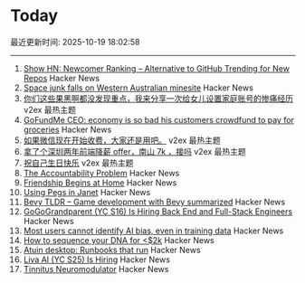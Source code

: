 # Today

最近更新时间: 2025-10-19 18:02:58

--- 
1. [Show HN: Newcomer Ranking – Alternative to GitHub Trending for New Repos](https://git-stars.org/ranking/newcomers) Hacker News
2. [Space junk falls on Western Australian minesite](https://www.abc.net.au/news/2025-10-19/wa-space-debris-reentry-investigation/105909612) Hacker News
3. [你们这些果黑啊都没发现重点，我来分享一次给女儿设置家庭账号的惨痛经历](https://www.v2ex.com/t/1166697) v2ex 最热主题
4. [GoFundMe CEO: economy is so bad his customers crowdfund to pay for groceries](https://finance.yahoo.com/news/gofundme-ceo-says-economy-bad-182843671.html) Hacker News
5. [如果微信现在开始收费，大家还是用吧。](https://www.v2ex.com/t/1166724) v2ex 最热主题
6. [拿了个深圳两年前端降薪 offer，南山 7k ，接吗](https://www.v2ex.com/t/1166704) v2ex 最热主题
7. [祝自己生日快乐](https://www.v2ex.com/t/1166702) v2ex 最热主题
8. [The Accountability Problem](https://www.jamesshore.com/v2/blog/2025/the-accountability-problem) Hacker News
9. [Friendship Begins at Home](https://3quarksdaily.com/3quarksdaily/2025/10/friendship-begins-at-home.html) Hacker News
10. [Using Pegs in Janet](https://articles.inqk.net/2020/09/19/how-to-use-pegs-in-janet.html) Hacker News
11. [Bevy TLDR – Game development with Bevy summarized](https://taintedcoders.com/bevy/tldr) Hacker News
12. [GoGoGrandparent (YC S16) Is Hiring Back End and Full-Stack Engineers](https://news.ycombinator.com/item?id=45631422) Hacker News
13. [Most users cannot identify AI bias, even in training data](https://www.psu.edu/news/bellisario-college-communications/story/most-users-cannot-identify-ai-bias-even-training-data) Hacker News
14. [How to sequence your DNA for <$2k](https://maxlangenkamp.substack.com/p/how-to-sequence-your-dna-for-2k) Hacker News
15. [Atuin desktop: Runbooks that run](https://github.com/atuinsh/desktop) Hacker News
16. [Liva AI (YC S25) Is Hiring](https://www.ycombinator.com/companies/liva-ai/jobs/inrUYH9-founding-engineer) Hacker News
17. [Tinnitus Neuromodulator](https://mynoise.net/NoiseMachines/neuromodulationTonesGenerator.php) Hacker News
